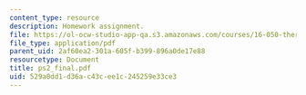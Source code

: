 ```yaml
---
content_type: resource
description: Homework assignment.
file: https://ol-ocw-studio-app-qa.s3.amazonaws.com/courses/16-050-thermal-energy-fall-2002/529a0dd1d36ac43cee1c245259e33ce3_ps2_final.pdf
file_type: application/pdf
parent_uid: 2af60ea2-301a-605f-b399-896a0de17e88
resourcetype: Document
title: ps2_final.pdf
uid: 529a0dd1-d36a-c43c-ee1c-245259e33ce3
---
```

